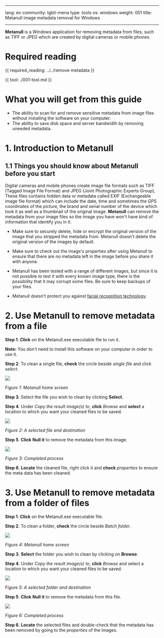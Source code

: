 

---

lang: en
community: lgbti-mena
type: tools
os: windows
weight: 001
title: Metanull image metadata removal for Windows

---

**Metanull** is a Windows application for removing metadata from files, such as TIFF or JPEG which are created by digital cameras or mobile phones. 

# Required reading


{{ required_reading: ../../remove metadata }}


{{ tool: ./001-tool.md }}

# What you will get from this guide

- The ability to scan for and remove sensitive metadata from image files without installing the software on your computer.
- The ability to save disk space and server bandwidth by removing uneeded metadata.

# 1. Introduction to Metanull





## 1.1 Things you should know about Metanull before you start

Digital cameras and mobile phones create image file formats such as TIFF (Tagged Image File Format) and JPEG (Joint Photographic Experts Group), These files contains hidden data or metadata called EXIF (Exchangeable image file format) which can include the date, time and sometimes the GPS coordinates of the picture, the brand and serial number of the device which took it as well as a thumbnail of the original image. **Metanull** can remove the metadata from your image files so the image you have won't have kind of information that identify you in it. 

- Make sure to securely delete, hide or encrypt the original version of the image that you stripped the metadata from. Metanull doesn't delete the original version of the images by default. 

- Make sure to check out the image's properties after using Metanull to ensure that there are no metadata left in the image before you share it with anyone.

- Metanull has been tested with a range of different images, but since it is not possible to test it with every known image type, there is the possibility that it may corrupt some files. Be sure to keep backups of your files.

- Metanull doesn't protect you against [facial recognition technology](https://en.wikipedia.org/wiki/Facial_recognition_system).


# 2. Use Metanull to remove metadata from a file

**Step 1**. **Click** on the Metanull.exe executable file to run it. 

**Note:** You don't need to install this software on your computer in order to use it. 

**Step 2**. To clean a single file, **check** the circle beside *single file* and click *select*.

![](/sites/siabnext.ttc.io/files/media/metanull_clean_01.png)

*Figure 1: Metanull home screen*

**Step 3**. Select the file you wish to clean by clicking **Select**.

**Step 4**. Under *Copy the result image(s) to*, **click** *Browse* and **select** a location to which you want your cleaned files to be saved.

![](/sites/siabnext.ttc.io/files/media/metanull_clean_02_0.png)

*Figure 2: A selected file and destination*

**Step 5**. **Click** **Null it** to remove the metadata from this image.

![](/sites/siabnext.ttc.io/files/media/metanull_clean_03.png)

*Figure 3: Completed process*

**Step 6**. **Locate** the cleaned file, right click it and **check** *properties* to ensure the meta data has been cleaned.


# 3. Use Metanull to remove metadata from a folder of files

**Step 1**. **Click** on the Metanull.exe executable file.

**Step 2**. To clean a folder, **check** the circle beside *Batch folder*.

![](/sites/siabnext.ttc.io/files/media/metanull_folder_04.png)

*Figure 4: Metanull home screen*

**Step 3**. **Select** the folder you wish to clean by clicking on **Browse**.

**Step 4**. Under *Copy the result image(s) to*, **click** *Browse* and select a location to which you want your cleaned files to be saved.

![](/sites/siabnext.ttc.io/files/media/metanull_folder_05.png)

*Figure 5: A selected folder and destination*

**Step 5**. **Click** **Null it** to remove the metadata from this file.

![](/sites/siabnext.ttc.io/files/media/metanull_folder_06.png)

*Figure 6: Completed process*

**Step 6**. **Locate** the selected files and double-check that the metadata has been removed by going to the *properties* of the images.
